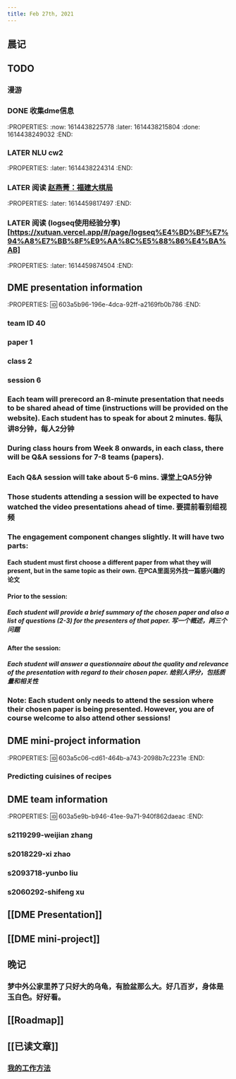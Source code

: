 ```yaml
---
title: Feb 27th, 2021
---
```


## 晨记
## TODO
### 漫游
### DONE 收集dme信息
:PROPERTIES:
:now: 1614438225778
:later: 1614438215804
:done: 1614438249032
:END:
### LATER NLU cw2
:PROPERTIES:
:later: 1614438224314
:END:
### LATER 阅读 [赵燕菁：福建大棋局](https://xw.qq.com/cmsid/2017030401107600)
:PROPERTIES:
:later: 1614459817497
:END:
### LATER 阅读 (logseq使用经验分享)[https://xutuan.vercel.app/#/page/logseq%E4%BD%BF%E7%94%A8%E7%BB%8F%E9%AA%8C%E5%88%86%E4%BA%AB]
:PROPERTIES:
:later: 1614459874504
:END:
## DME presentation information
:PROPERTIES:
:id: 603a5b96-196e-4dca-92ff-a2169fb0b786
:END:
### team ID 40
### paper 1
### class 2
### session 6
### Each team will prerecord an 8-minute presentation that needs to be shared ahead of time (instructions will be provided on the website). Each student has to speak for about 2 minutes. 每队讲8分钟，每人2分钟
### During class hours from Week 8 onwards, in each class, there will be Q&A sessions for 7-8 teams (papers).
### Each Q&A session will take about 5-6 mins. 课堂上QA5分钟
### Those students attending a session will be expected to have watched the video presentations ahead of time. 要提前看别组视频
### The engagement component changes slightly. It will have two parts:
#### Each student must first choose a different paper from what they will present, but in the same topic as their own. 在PCA里面另外找一篇感兴趣的论文
#### Prior to the session:
##### Each student will provide a brief summary of the chosen paper and also a list of questions (2-3) for the presenters of that paper. 写一个概述，两三个问题
#### After the session:
##### Each student will answer a questionnaire about the quality and relevance of the presentation with regard to their chosen paper. 给别人评分，包括质量和相关性
### Note: Each student only needs to attend the session where their chosen paper is being presented. However, you are of course welcome to also attend other sessions!
## DME mini-project information
:PROPERTIES:
:id: 603a5c06-cd61-464b-a743-2098b7c2231e
:END:
### Predicting cuisines of recipes
## DME team information
:PROPERTIES:
:id: 603a5e9b-b946-41ee-9a71-940f862daeac
:END:
### s2119299-weijian zhang
### s2018229-xi zhao
### s2093718-yunbo liu
### s2060292-shifeng xu
## [[DME Presentation]]
## [[DME mini-project]]
## 晚记
### 梦中外公家里养了只好大的乌龟，有脸盆那么大。好几百岁，身体是玉白色。好好看。
## [[Roadmap]]
## [[已读文章]]
### [我的工作方法](https://learnku.com/articles/54157)
##
